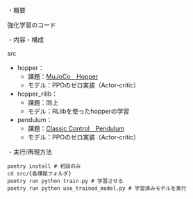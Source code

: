 ・概要

強化学習のコード

・内容・構成

src

- hopper：
  - 課題：[MuJoCo　Hopper](https://gymnasium.farama.org/environments/mujoco/hopper/)
  - モデル：PPOのゼロ実装（Actor-critic）
- hopper_rilib：
  - 課題：同上
  - モデル：RLlibを使ったhopperの学習
- pendulum：
  - 課題：[Classic Control　Pendulum](https://gymnasium.farama.org/environments/classic_control/pendulum/)
  - モデル：PPOのゼロ実装（Actor-critic）

・実行/再現方法
```shell
poetry install # 初回のみ
cd src/{各課題フォルダ}
poetry run python train.py # 学習させる
poetry run python use_trained_model.py # 学習済みモデルを実行
```